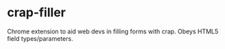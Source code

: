 # crap-filler
Chrome extension to aid web devs in filling forms with crap. Obeys HTML5 field types/parameters.  
